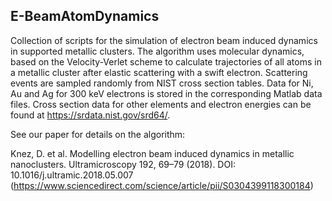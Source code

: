 ## E-BeamAtomDynamics

Collection of scripts for the simulation of electron beam induced dynamics in supported metallic clusters. The algorithm uses molecular dynamics, based on the Velocity-Verlet scheme to calculate trajectories of all atoms in a metallic cluster after elastic scattering with a swift electron. Scattering events are sampled randomly from NIST cross section tables. Data for Ni, Au and Ag for 300 keV electrons is stored in the corresponding Matlab data files. Cross section data for other elements and electron energies can be found at https://srdata.nist.gov/srd64/.

See our paper for details on the algorithm:

Knez, D. et al. Modelling electron beam induced dynamics in metallic nanoclusters. Ultramicroscopy 192, 69–79 (2018). DOI: 10.1016/j.ultramic.2018.05.007 (https://www.sciencedirect.com/science/article/pii/S0304399118300184)
